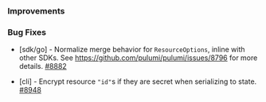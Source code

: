 ### Improvements

### Bug Fixes

- [sdk/go] - Normalize merge behavior for `ResourceOptions`, inline
  with other SDKs. See https://github.com/pulumi/pulumi/issues/8796 for more
  details.
  [#8882](https://github.com/pulumi/pulumi/pull/8882)

- [cli] - Encrypt resource `"id"`s if they are secret when serializing to
  state.
  [#8948](https://github.com/pulumi/pulumi/pull/8948)
